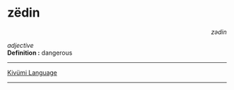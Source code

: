 
# zëdin

<div align="right"><i>zədin</i></div>

*adjective*  
**Definition :** dangerous  

---

[Kivümi Language](../README.md)

---
